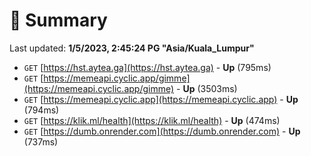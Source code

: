 # 📖 Summary
Last updated: **1/5/2023, 2:45:24 PG "Asia/Kuala_Lumpur"**

- `GET` [https://hst.aytea.ga](https://hst.aytea.ga) - **Up** (795ms)
- `GET` [https://memeapi.cyclic.app/gimme](https://memeapi.cyclic.app/gimme) - **Up** (3503ms)
- `GET` [https://memeapi.cyclic.app](https://memeapi.cyclic.app) - **Up** (794ms)
- `GET` [https://klik.ml/health](https://klik.ml/health) - **Up** (474ms)
- `GET` [https://dumb.onrender.com](https://dumb.onrender.com) - **Up** (737ms)
